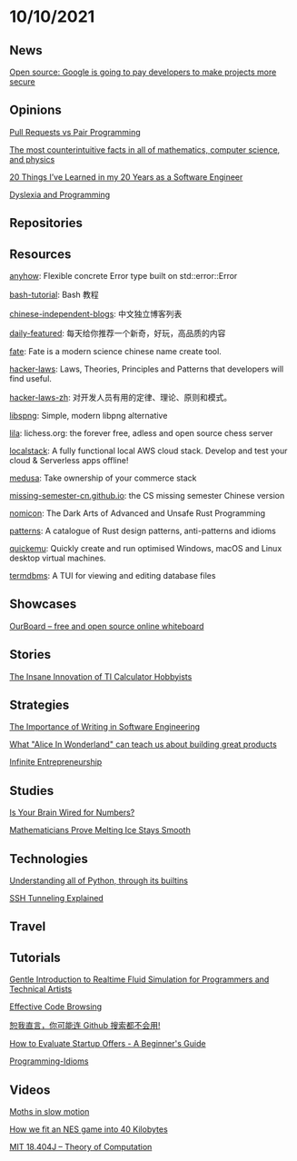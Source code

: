 # 10/10/2021

## News
[Open source: Google is going to pay developers to make projects more secure](https://www.zdnet.com/article/open-source-google-is-going-to-pay-developers-to-make-projects-more-secure/)

## Opinions
[Pull Requests vs Pair Programming](https://chemaclass.es/blog/pull-request-vs-pair-prog/)

[The most counterintuitive facts in all of mathematics, computer science, and physics](https://axisofordinary.substack.com/p/the-most-counterintuitive-facts-in)

[20 Things I’ve Learned in my 20 Years as a Software Engineer](https://www.simplethread.com/20-things-ive-learned-in-my-20-years-as-a-software-engineer/)

[Dyslexia and Programming](https://www.i-programmer.info/professional-programmer/i-programmer/799-ko-rules-dyslexia-and-programming.html)

## Repositories

## Resources
[anyhow](https://github.com/dtolnay/anyhow): Flexible concrete Error type built on std::error::Error

[bash-tutorial](https://github.com/wangdoc/bash-tutorial): Bash 教程

[chinese-independent-blogs](https://github.com/timqian/chinese-independent-blogs): 中文独立博客列表

[daily-featured](https://github.com/azl397985856/daily-featured): 每天给你推荐一个新奇，好玩，高品质的内容

[fate](https://github.com/babyname/fate): Fate is a modern science chinese name create tool.

[hacker-laws](https://github.com/dwmkerr/hacker-laws): Laws, Theories, Principles and Patterns that developers will find useful.

[hacker-laws-zh](https://github.com/nusr/hacker-laws-zh): 对开发人员有用的定律、理论、原则和模式。

[libspng](https://github.com/randy408/libspng): Simple, modern libpng alternative

[lila](https://github.com/ornicar/lila): lichess.org: the forever free, adless and open source chess server

[localstack](https://github.com/localstack/localstack): A fully functional local AWS cloud stack. Develop and test your cloud & Serverless apps offline!

[medusa](https://github.com/medusajs/medusa): Take ownership of your commerce stack

[missing-semester-cn.github.io](https://github.com/missing-semester-cn/missing-semester-cn.github.io): the CS missing semester Chinese version

[nomicon](https://github.com/rust-lang/nomicon): The Dark Arts of Advanced and Unsafe Rust Programming

[patterns](https://github.com/rust-unofficial/patterns): A catalogue of Rust design patterns, anti-patterns and idioms

[quickemu](https://github.com/wimpysworld/quickemu): Quickly create and run optimised Windows, macOS and Linux desktop virtual machines.

[termdbms](https://github.com/mathaou/termdbms): A TUI for viewing and editing database files

## Showcases
[OurBoard – free and open source online whiteboard](https://www.ourboard.io/)

## Stories
[The Insane Innovation of TI Calculator Hobbyists](https://www.thirtythreeforty.net/posts/2021/10/ti-calculator-innovation/)

## Strategies
[The Importance of Writing in Software Engineering](https://codingsans.com/blog/importance-of-writing)

[What "Alice In Wonderland" can teach us about building great products](https://www.theproductslice.com/p/what-alice-in-wonderland-can-teach)

[Infinite Entrepreneurship](https://www.indiehackers.com/post/infinite-entrepreneurship-da92f36f21)

## Studies
[Is Your Brain Wired for Numbers?](https://www.the-scientist.com/features/is-your-brain-wired-for-numbers-69194)

[Mathematicians Prove Melting Ice Stays Smooth](https://www.quantamagazine.org/mathematicians-prove-melting-ice-stays-smooth-20211006/)

## Technologies
[Understanding all of Python, through its builtins](https://sadh.life/post/builtins/)

[SSH Tunneling Explained](https://goteleport.com/blog/ssh-tunneling-explained/)

## Travel

## Tutorials
[Gentle Introduction to Realtime Fluid Simulation for Programmers and Technical Artists](https://shahriyarshahrabi.medium.com/gentle-introduction-to-fluid-simulation-for-programmers-and-technical-artists-7c0045c40bac)

[Effective Code Browsing](https://noahan.me/posts/effective-code-browsing-part1/)

[恕我直言，你可能连 Github 搜索都不会用!](https://juejin.cn/post/7015589006712766478)

[How to Evaluate Startup Offers - A Beginner's Guide](https://faingezicht.com/articles/2021/09/20/evaluating-startup-offers/)

[Programming-Idioms](https://programming-idioms.org/about#about-block-all-idioms)

## Videos
[Moths in slow motion](https://aeon.co/videos/witness-the-majesty-of-moths-taking-flight-at-6000-frames-per-second)

[How we fit an NES game into 40 Kilobytes](https://www.youtube.com/watch?v=ZWQ0591PAxM)

[MIT 18.404J – Theory of Computation](https://www.youtube.com/playlist?list=PLUl4u3cNGP60_JNv2MmK3wkOt9syvfQWY)
